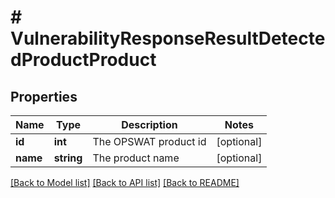 # # VulnerabilityResponseResultDetectedProductProduct

## Properties

Name | Type | Description | Notes
------------ | ------------- | ------------- | -------------
**id** | **int** | The OPSWAT product id | [optional] 
**name** | **string** | The product name | [optional] 

[[Back to Model list]](../../README.md#documentation-for-models) [[Back to API list]](../../README.md#documentation-for-api-endpoints) [[Back to README]](../../README.md)


